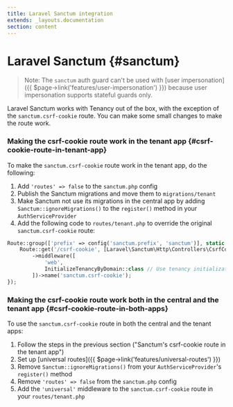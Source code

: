 ```yaml
---
title: Laravel Sanctum integration
extends: _layouts.documentation
section: content
---
```


# Laravel Sanctum {#sanctum}

> Note: The `sanctum` auth guard can't be used with [user impersonation]({{ $page->link('features/user-impersonation') }}) because user impersonation supports stateful guards only.

Laravel Sanctum works with Tenancy out of the box, with the exception of the `sanctum.csrf-cookie` route. You can make some small changes to make the route work.

### Making the csrf-cookie route work in the tenant app {#csrf-cookie-route-in-tenant-app}

To make the `sanctum.csrf-cookie` route work in the tenant app, do the following:

1. Add `'routes' => false` to the `sanctum.php` config
2. Publish the Sanctum migrations and move them to `migrations/tenant`
3. Make Sanctum not use its migrations in the central app by adding `Sanctum::ignoreMigrations()` to the `register()` method in your `AuthServiceProvider`
4. Add the following code to `routes/tenant.php` to override the original `sanctum.csrf-cookie` route:

```php
Route::group(['prefix' => config('sanctum.prefix', 'sanctum')], static function () {
    Route::get('/csrf-cookie', [Laravel\Sanctum\Http\Controllers\CsrfCookieController::class, 'show'])
        ->middleware([
            'web',
            InitializeTenancyByDomain::class // Use tenancy initialization middleware of your choice
        ])->name('sanctum.csrf-cookie');
});
```

### Making the csrf-cookie route work both in the central and the tenant app {#csrf-cookie-route-in-both-apps}

To use the `sanctum.csrf-cookie` route in both the central and the tenant apps:

1. Follow the steps in the previous section ("Sanctum's csrf-cookie route in the tenant app")
2. Set up [universal routes]({{ $page->link('features/universal-routes') }})
3. Remove `Sanctum::ignoreMigrations()` from your `AuthServiceProvider`'s `register()` method
4. Remove `'routes' => false` from the `sanctum.php` config
5. Add the `'universal'` middleware to the `sanctum.csrf-cookie` route in your `routes/tenant.php`
